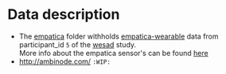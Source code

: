 # Data description

* The [empatica](empatica/) folder withholds [empatica-wearable](https://www.empatica.com/en-eu/research/e4/) data from participant_id `5` of the [wesad](https://archive.ics.uci.edu/ml/datasets/WESAD+%28Wearable+Stress+and+Affect+Detection%29) study.<br>
  More info about the empatica sensor's can be found [here](https://e4.empatica.com/e4-wristband)
* http://ambinode.com/ `:WIP:`
